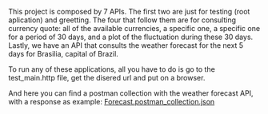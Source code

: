 This project is composed by 7 APIs. The first two are just for testing (root aplication) and greetting. 
The four that follow them are for consulting currency quote: all of the available currencies, a specific one, a specific one for a period of 30 days, 
and a plot of the fluctuation during these 30 days.
Lastly, we have an API that consults the weather forecast for the next 5 days for Brasilia, capital of Brazil.

To run any of these applications, all you have to do is go to the test_main.http file, get the disered url and put on a browser. 

And here you can find a postman collection with the weather forecast API, with a response as example:
[Forecast.postman_collection.json](https://github.com/RenataLReis/fastApiProject/files/13653925/Forecast.postman_collection.json)
